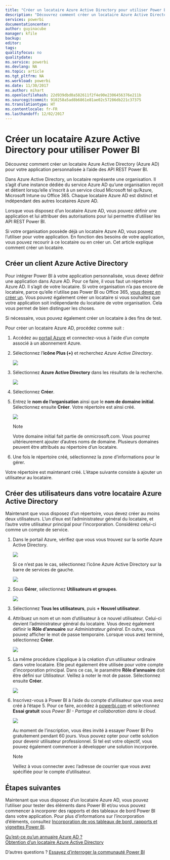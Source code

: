 ```yaml
---
title: "Créer un locataire Azure Active Directory pour utiliser Power BI"
description: "Découvrez comment créer un locataire Azure Active Directory (Azure AD) pour votre application personnalisée à l’aide des API REST Power BI."
services: powerbi
documentationcenter: 
author: guyinacube
manager: kfile
backup: 
editor: 
tags: 
qualityfocus: no
qualitydate: 
ms.service: powerbi
ms.devlang: NA
ms.topic: article
ms.tgt_pltfrm: NA
ms.workload: powerbi
ms.date: 11/30/2017
ms.author: mihart
ms.openlocfilehash: 22d939dbd0a582611f2f4e90e2306456376e211b
ms.sourcegitcommit: 910258a5ad8b6861e81ae02c57286db221c37375
ms.translationtype: HT
ms.contentlocale: fr-FR
ms.lasthandoff: 12/02/2017
---
```

# <a name="create-an-azure-active-directory-tenant-to-use-with-power-bi"></a>Créer un locataire Azure Active Directory pour utiliser Power BI
Découvrez comment créer un locataire Azure Active Directory (Azure AD) pour votre application personnalisée à l’aide des API REST Power BI.

Dans Azure Active Directory, un locataire représente une organisation. Il s’agit d’une instance dédiée du service Azure AD qu’une organisation reçoit et détient lorsqu’elle s’inscrit à un service cloud Microsoft tel qu’Azure, Microsoft Intune ou Office 365. Chaque locataire Azure AD est distinct et indépendant des autres locataires Azure AD.

Lorsque vous disposez d’un locataire Azure AD, vous pouvez définir une application et lui attribuer des autorisations pour lui permettre d’utiliser les API REST Power BI.

Si votre organisation possède déjà un locataire Azure AD, vous pouvez l’utiliser pour votre application. En fonction des besoins de votre application, vous pouvez recourir à ce locataire ou en créer un. Cet article explique comment créer un locataire.

## <a name="create-an-azure-active-directory-tenant"></a>Créer un client Azure Active Directory
Pour intégrer Power BI à votre application personnalisée, vous devez définir une application dans Azure AD. Pour ce faire, il vous faut un répertoire Azure AD. Il s’agit de votre locataire. Si votre organisation n’a pas encore de locataire, parce qu’elle n’utilise pas Power BI ou Office 365, [vous devez en créer un](https://docs.microsoft.com/azure/active-directory/develop/active-directory-howto-tenant). Vous pouvez également créer un locataire si vous souhaitez que votre application soit indépendante du locataire de votre organisation. Cela vous permet de bien distinguer les choses.

Si nécessaire, vous pouvez également créer un locataire à des fins de test.

Pour créer un locataire Azure AD, procédez comme suit :

1. Accédez au [portail Azure](https://portal.azure.com) et connectez-vous à l’aide d’un compte associé à un abonnement Azure.
2. Sélectionnez l’**icône Plus (+)** et recherchez *Azure Active Directory*.
   
    ![](media/create-an-azure-active-directory-tenant/new-directory.png)
3. Sélectionnez **Azure Active Directory** dans les résultats de la recherche.
   
    ![](media/create-an-azure-active-directory-tenant/new-directory2.png)
4. Sélectionnez **Créer**.
5. Entrez le **nom de l’organisation** ainsi que le **nom de domaine initial**. Sélectionnez ensuite **Créer**. Votre répertoire est ainsi créé.
   
    ![](media/create-an-azure-active-directory-tenant/organization-and-domain.png)
   
   > [!NOTE]
   > Votre domaine initial fait partie de onmicrosoft.com. Vous pourrez ultérieurement ajouter d’autres noms de domaine. Plusieurs domaines peuvent être attribués au répertoire d’un locataire.
   > 
   > 
6. Une fois le répertoire créé, sélectionnez la zone d’informations pour le gérer.

Votre répertoire est maintenant créé. L’étape suivante consiste à ajouter un utilisateur au locataire.

## <a name="create-some-users-in-your-azure-active-directory-tenant"></a>Créer des utilisateurs dans votre locataire Azure Active Directory
Maintenant que vous disposez d’un répertoire, vous devez créer au moins deux utilisateurs. L’un d’eux est l’administrateur général du locataire, et l’autre votre utilisateur principal pour l’incorporation. Considérez celui-ci comme un compte de service.

1. Dans le portail Azure, vérifiez que vous vous trouvez sur la sortie Azure Active Directory.
   
    ![](media/create-an-azure-active-directory-tenant/aad-flyout.png)
   
    Si ce n’est pas le cas, sélectionnez l’icône Azure Active Directory sur la barre de services de gauche.
   
    ![](media/create-an-azure-active-directory-tenant/aad-service.png)
2. Sous **Gérer**, sélectionnez **Utilisateurs et groupes**.
   
    ![](media/create-an-azure-active-directory-tenant/users-and-groups.png)
3. Sélectionnez **Tous les utilisateurs**, puis **+ Nouvel utilisateur**.
4. Attribuez un nom et un nom d’utilisateur à ce nouvel utilisateur. Celui-ci devient l’administrateur général du locataire. Vous devez également définir le **Rôle d’annuaire** sur *Administrateur général*. En outre, vous pouvez afficher le mot de passe temporaire. Lorsque vous avez terminé, sélectionnez **Créer**.
   
    ![](media/create-an-azure-active-directory-tenant/global-admin.png)
5. La même procédure s’applique à la création d’un utilisateur ordinaire dans votre locataire. Elle peut également être utilisée pour votre compte d’incorporation principal. Dans ce cas, le paramètre **Rôle d’annuaire** doit être défini sur *Utilisateur*. Veillez à noter le mot de passe. Sélectionnez ensuite **Créer**.
   
    ![](media/create-an-azure-active-directory-tenant/pbiembed-user.png)
6. Inscrivez-vous à Power BI à l’aide du compte d’utilisateur que vous avez créé à l’étape 5. Pour ce faire, accédez à [powerbi.com](https://powerbi.microsoft.com/get-started/) et sélectionnez **Essai gratuit** sous *Power BI - Partage et collaboration dans le cloud*.
   
    ![](media/create-an-azure-active-directory-tenant/try-powerbi-free.png)
   
    Au moment de l’inscription, vous êtes invité à essayer Power BI Pro gratuitement pendant 60 jours. Vous pouvez opter pour cette solution pour devenir utilisateur professionnel. Si tel est votre objectif, vous pouvez également commencer à développer une solution incorporée.
   
   > [!NOTE]
   > Veillez à vous connecter avec l’adresse de courrier que vous avez spécifiée pour le compte d’utilisateur.
   > 
   > 

## <a name="next-steps"></a>Étapes suivantes
Maintenant que vous disposez d’un locataire Azure AD, vous pouvez l’utiliser pour tester des éléments dans Power BI et/ou vous pouvez commencer à incorporer des rapports et des tableaux de bord Power BI dans votre application. Pour plus d’informations sur l’incorporation d’éléments, consultez [Incorporation de vos tableaux de bord, rapports et vignettes Power BI](embedding-content.md).

[Qu’est-ce qu’un annuaire Azure AD ?](https://docs.microsoft.com/azure/active-directory/active-directory-whatis)  
[Obtention d’un locataire Azure Active Directory](https://docs.microsoft.com/azure/active-directory/develop/active-directory-howto-tenant)  

D’autres questions ? [Essayez d’interroger la communauté Power BI](http://community.powerbi.com/)

